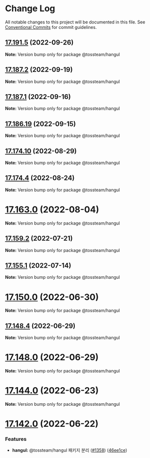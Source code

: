# Change Log

All notable changes to this project will be documented in this file.
See [Conventional Commits](https://conventionalcommits.org) for commit guidelines.

## [17.191.5](https://github.toss.bz/toss/frontend-libraries/compare/v17.191.4...v17.191.5) (2022-09-26)

**Note:** Version bump only for package @tossteam/hangul





## [17.187.2](https://github.toss.bz/toss/frontend-libraries/compare/v17.187.1...v17.187.2) (2022-09-19)

**Note:** Version bump only for package @tossteam/hangul





## [17.187.1](https://github.toss.bz/toss/frontend-libraries/compare/v17.187.0...v17.187.1) (2022-09-16)

**Note:** Version bump only for package @tossteam/hangul





## [17.186.19](https://github.toss.bz/toss/frontend-libraries/compare/v17.186.18...v17.186.19) (2022-09-15)

**Note:** Version bump only for package @tossteam/hangul





## [17.174.10](https://github.toss.bz/toss/frontend-libraries/compare/v17.174.9...v17.174.10) (2022-08-29)

**Note:** Version bump only for package @tossteam/hangul





## [17.174.4](https://github.toss.bz/toss/frontend-libraries/compare/v17.174.3...v17.174.4) (2022-08-24)

**Note:** Version bump only for package @tossteam/hangul





# [17.163.0](https://github.toss.bz/toss/frontend-libraries/compare/v17.162.3...v17.163.0) (2022-08-04)

**Note:** Version bump only for package @tossteam/hangul





## [17.159.2](https://github.toss.bz/toss/frontend-libraries/compare/v17.159.1...v17.159.2) (2022-07-21)

**Note:** Version bump only for package @tossteam/hangul





## [17.155.1](https://github.toss.bz/toss/frontend-libraries/compare/v17.155.0...v17.155.1) (2022-07-14)

**Note:** Version bump only for package @tossteam/hangul





# [17.150.0](https://github.toss.bz/toss/frontend-libraries/compare/v17.149.2...v17.150.0) (2022-06-30)

**Note:** Version bump only for package @tossteam/hangul





## [17.148.4](https://github.toss.bz/toss/frontend-libraries/compare/v17.148.3...v17.148.4) (2022-06-29)

**Note:** Version bump only for package @tossteam/hangul





# [17.148.0](https://github.toss.bz/toss/frontend-libraries/compare/v17.147.1...v17.148.0) (2022-06-29)

**Note:** Version bump only for package @tossteam/hangul





# [17.144.0](https://github.toss.bz/toss/frontend-libraries/compare/v17.143.0...v17.144.0) (2022-06-23)

**Note:** Version bump only for package @tossteam/hangul





# [17.142.0](https://github.toss.bz/toss/frontend-libraries/compare/v17.141.1...v17.142.0) (2022-06-22)


### Features

* **hangul:** @tossteam/hangul 패키지 분리 ([#1358](https://github.toss.bz/toss/frontend-libraries/issues/1358)) ([46ee1ce](https://github.toss.bz/toss/frontend-libraries/commit/46ee1cef71787f3eb9847cbe5bd9f11251f4a2c5))

